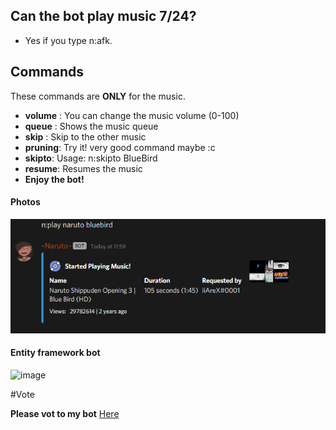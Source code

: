 



## Can the bot play music 7/24?

- Yes if you type n:afk.

## Commands

These commands are **ONLY** for the music.

- **volume** : You can change the music volume (0-100)
- **queue** : Shows the music queue
- **skip** : Skip to the other music 
- **pruning**: Try it! very good command maybe :c
- **skipto**: Usage: n:skipto BlueBird
- **resume**: Resumes the music
-  **__Enjoy__ the bot!**



#### Photos

![image](img/play.png "Music play command")

#### Entity framework bot

![image](Img/EfCore.png "Basic bot preview")

#Vote

**Please vot to my bot** [Here](https://top.gg/bot/755138465523433552)
